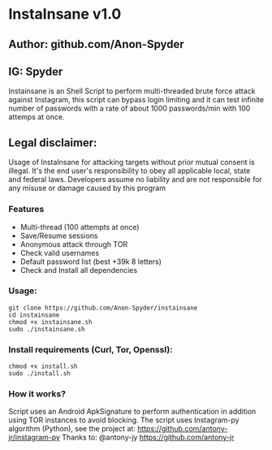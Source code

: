 # InstaInsane v1.0
## Author: github.com/Anon-Spyder
## IG: Spyder
Instainsane is an Shell Script to perform multi-threaded brute force attack against Instagram, this script can bypass login limiting and it can test infinite number of passwords with a rate of about 1000 passwords/min with 100 attemps at once.

## Legal disclaimer:
Usage of InstaInsane for attacking targets without prior mutual consent is illegal. It's the end user's responsibility to obey all applicable local, state and federal laws. Developers assume no liability and are not responsible for any misuse or damage caused by this program 


### Features
- Multi-thread (100 attempts at once)
- Save/Resume sessions
- Anonymous attack through TOR
- Check valid usernames
- Default password list (best +39k 8 letters)
- Check and Install all dependencies

### Usage:
```
git clone https://github.com/Anon-Spyder/instainsane
cd instainsane
chmod +x instainsane.sh
sudo ./instainsane.sh
```

### Install requirements (Curl, Tor, Openssl):

```
chmod +x install.sh
sudo ./install.sh
```

### How it works?

Script uses an Android ApkSignature to perform authentication in addition using TOR instances to avoid blocking. 
The script uses Instagram-py algorithm (Python), see the project at: https://github.com/antony-jr/instagram-py
Thanks to: @antony-jy https://github.com/antony-jr


